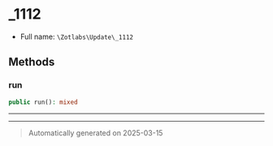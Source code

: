 
# _1112





* Full name: `\Zotlabs\Update\_1112`




## Methods


### run



```php
public run(): mixed
```












***


***
> Automatically generated on 2025-03-15
